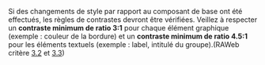 Si des changements de style par rapport au composant de base ont été effectués, les règles de contrastes devront être vérifiées. Veillez à respecter un **contraste minimum de ratio 3:1** pour chaque élément graphique (exemple : couleur de la bordure) et un **contraste minimum de ratio 4.5:1** pour les éléments textuels (exemple : label, intitulé du groupe).(RAWeb critère [3.2](https://accessibilite.public.lu/fr/raweb1/criteres.html#crit-3-2) et [3.3](https://accessibilite.public.lu/fr/raweb1/criteres.html#crit-3-3))
